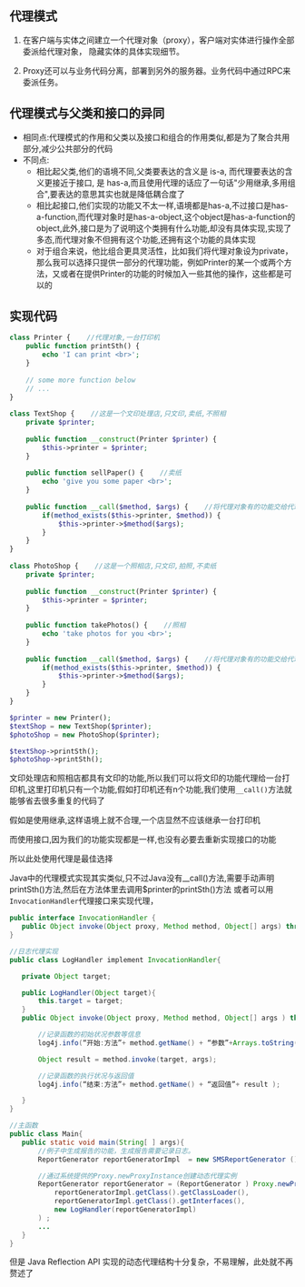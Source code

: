 ## 代理模式
1. 在客户端与实体之间建立一个代理对象（proxy），客户端对实体进行操作全部委派给代理对象，
隐藏实体的具体实现细节。

2. Proxy还可以与业务代码分离，部署到另外的服务器。业务代码中通过RPC来委派任务。

## 代理模式与父类和接口的异同
- 相同点:代理模式的作用和父类以及接口和组合的作用类似,都是为了聚合共用部分,减少公共部分的代码
- 不同点:
	- 相比起父类,他们的语境不同,父类要表达的含义是 is-a, 而代理要表达的含义更接近于接口, 是 has-a,而且使用代理的话应了一句话"少用继承,多用组合",要表达的意思其实也就是降低耦合度了
	- 相比起接口,他们实现的功能又不太一样,语境都是has-a,不过接口是has-a-function,而代理对象时是has-a-object,这个object是has-a-function的object,此外,接口是为了说明这个类拥有什么功能,却没有具体实现,实现了多态,而代理对象不但拥有这个功能,还拥有这个功能的具体实现
	- 对于组合来说，他比组合更具灵活性，比如我们将代理对象设为private，那么我可以选择只提供一部分的代理功能，例如Printer的某一个或两个方法，又或者在提供Printer的功能的时候加入一些其他的操作，这些都是可以的
	
## 实现代码
```php
class Printer {    //代理对象,一台打印机
	public function printSth() {
		echo 'I can print <br>';
	}
	
	// some more function below
	// ...
}
 
class TextShop {    //这是一个文印处理店,只文印,卖纸,不照相
	private $printer;
	
	public function __construct(Printer $printer) {
		$this->printer = $printer;
	}
	
	public function sellPaper() {    //卖纸
		echo 'give you some paper <br>';
	}
	
	public function __call($method, $args) {    //将代理对象有的功能交给代理对象处理
		if(method_exists($this->printer, $method)) {
			$this->printer->$method($args);
		}
	}
}
 
class PhotoShop {    //这是一个照相店,只文印,拍照,不卖纸
	private $printer;
	
	public function __construct(Printer $printer) {
		$this->printer = $printer;
	}
	
	public function takePhotos() {    //照相
		echo 'take photos for you <br>';
	}
	
	public function __call($method, $args) {    //将代理对象有的功能交给代理对象处理
		if(method_exists($this->printer, $method)) {
			$this->printer->$method($args);
		}
	}
}

$printer = new Printer();
$textShop = new TextShop($printer);
$photoShop = new PhotoShop($printer);

$textShop->printSth();
$photoShop->printSth();
```

文印处理店和照相店都具有文印的功能,所以我们可以将文印的功能代理给一台打印机,这里打印机只有一个功能,假如打印机还有n个功能,我们使用`__call()`方法就能够省去很多重复的代码了

假如是使用继承,这样语境上就不合理,一个店显然不应该继承一台打印机

而使用接口,因为我们的功能实现都是一样,也没有必要去重新实现接口的功能

所以此处使用代理是最佳选择

Java中的代理模式实现其实类似,只不过Java没有__call()方法,需要手动声明printSth()方法,然后在方法体里去调用$printer的printSth()方法
或者可以用`InvocationHandler`代理接口来实现代理，
```java
public interface InvocationHandler { 
   public Object invoke(Object proxy, Method method, Object[] args) throw Throwable; 
}

//日志代理实现   
public class LogHandler implement InvocationHandler{ 

   private Object target; 

   public LogHandler(Object target){ 
       this.target = target; 
   } 
   public Object invoke(Object proxy, Method method, Object[] args ) throw Throwable{ 

       //记录函数的初始状况参数等信息 
       log4j.info(“开始:方法”+ method.getName() + “参数”+Arrays.toString(args) );

       Object result = method.invoke(target, args); 

       //记录函数的执行状况与返回值 
       log4j.info(“结束:方法”+ method.getName() + “返回值”+ result ); 

   }
}

//主函数   
public class Main{ 
   public static void main(String[ ] args){ 
	   //例子中生成报告的功能，生成报告需要记录日志。
       ReportGenerator reportGeneratorImpl  = new SMSReportGenerator (); 

       //通过系统提供的Proxy.newProxyInstance创建动态代理实例 
       ReportGenerator reportGenerator = (ReportGenerator ) Proxy.newProxyInstance(  
           reportGeneratorImpl.getClass().getClassLoader(), 
           reportGeneratorImpl.getClass().getInterfaces(), 
           new LogHandler(reportGeneratorImpl)
       ) ; 
       ...
   }
}
```

但是 Java Reflection API 实现的动态代理结构十分复杂，不易理解，此处就不再赘述了